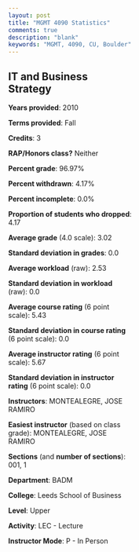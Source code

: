 ```yaml
---
layout: post
title: "MGMT 4090 Statistics"
comments: true
description: "blank"
keywords: "MGMT, 4090, CU, Boulder"
--- 
```

<head>
<script src="https://ajax.googleapis.com/ajax/libs/jquery/2.1.3/jquery.min.js"></script>
<script src="https://dl.dropboxusercontent.com/s/pc42nxpaw1ea4o9/highcharts.js?dl=0"></script>
<!-- <script src="../assets/js/highcharts.js"></script> -->
<style type="text/css">@font-face {
	font-family: "Bebas Neue";
	src: url(https://www.filehosting.org/file/details/544349/BebasNeue%20Regular.otf) format("opentype");
	}
	h1.Bebas { 
		font-family: "Bebas Neue", Verdana, Tahoma;
	}
</style>
</head>
<body>
	<div id="container" style="float: right; width: 45%; height: 88%; margin-left: 2.5%; margin-right: 2.5%;"></div>
	<script language="JavaScript">
		$(document).ready(function() {
		var chart = {type: 'column'};
		var title = {text: 'Grade Distribution'};
		var xAxis = {categories: ['A','B','C','D','F'],crosshair: true};
		var yAxis = {min: 0,title: {text: 'Percentage'}};
		var tooltip = {headerFormat: '<center><b><span style="font-size:20px">{point.key}</span></b></center>',
		               pointFormat: '<td style="padding:0"><b>{point.y:.1f}%</b></td>',
		               footerFormat: '</table>',shared: true,useHTML: true};
		var plotOptions = {column: {pointPadding: 0.0,borderWidth: 0}};  
		var credits = {enabled: false};var series= [{name: 'Percent',data: [22.73,63.64,13.64,0.0,0.0,]}];
		var json = {};
		json.chart = chart;
		json.title = title;
		json.tooltip = tooltip;
		json.xAxis = xAxis;
		json.yAxis = yAxis;  
		json.series = series;
		json.plotOptions = plotOptions;  
		json.credits = credits;
		$('#container').highcharts(json);
	});
	</script>
</body>
			   
## IT and Business Strategy

**Years provided**: 2010

**Terms provided**: Fall

**Credits**: 3

**RAP/Honors class?** Neither

**Percent grade**: 96.97%

**Percent withdrawn**: 4.17%

**Percent incomplete**: 0.0%

**Proportion of students who dropped**: 4.17

**Average grade** (4.0 scale): 3.02

**Standard deviation in grades**: 0.0

**Average workload** (raw): 2.53

**Standard deviation in workload** (raw): 0.0

**Average course rating** (6 point scale): 5.43

**Standard deviation in course rating** (6 point scale): 0.0

**Average instructor rating** (6 point scale): 5.67

**Standard deviation in instructor rating** (6 point scale): 0.0

**Instructors**: MONTEALEGRE, JOSE RAMIRO

**Easiest instructor** (based on class grade): MONTEALEGRE, JOSE RAMIRO

**Sections** (and **number of sections**): 001, 1

**Department**: BADM

**College**: Leeds School of Business

**Level**: Upper

**Activity**: LEC - Lecture

**Instructor Mode**: P  - In Person